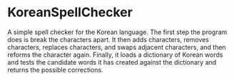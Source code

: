 # KoreanSpellChecker
A simple spell checker for the Korean language.  The first step the program does is break the characters apart.  It then adds characters, removes characters, replaces characters, and swaps adjacent characters, and then reforms the character again.  Finally, it loads a dictionary of Korean words and tests the candidate words it has created against the dictionary and returns the possible corrections.
